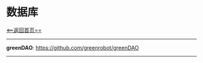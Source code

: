 # 数据库


[<==返回首页==](https://github.com/fengyongge/AndroidOpenCollect)

---

**greenDAO**:  https://github.com/greenrobot/greenDAO

---



